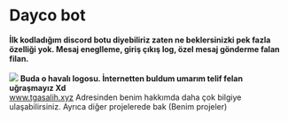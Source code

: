 <h1>Dayco bot</h1>
<b>İlk kodladığım discord botu diyebiliriz zaten ne beklersinizki pek fazla özelliği yok. Mesaj eneglleme, giriş çıkış log, özel mesaj gönderme falan filan.</b>
<br>
<br>

<img src="https://cdn.discordapp.com/avatars/842213790308761601/c688c03ffa0c16c0516754357949449d.png?size=128">
<b>Buda o havalı logosu. İnternetten buldum umarım telif felan uğraşmayız Xd</b>
<br>
<a href="https://tgasalih.xyz">www.tgasalih.xyz</a> Adresinden benim hakkımda daha çok bilgiye ulaşabilirsiniz. Ayrıca diğer projelerede bak (Benim projeler)
